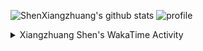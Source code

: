 
<img
  src="https://github-readme-stats-git-masterrstaa-rickstaa.vercel.app/api?username=shenxiangzhuang&count_private=true&show_icons=true&theme=light&line_height=16&card_width=300"
  alt="ShenXiangzhuang's github stats"
/>
<img src="https://github-profile-summary-cards.vercel.app/api/cards/profile-details?username=shenxiangzhuang&theme=nord_bright" alt="profile" 
     width=500 height=150>
 


<details>
  <summary>Xiangzhuang Shen's WakaTime Activity</summary>
  

<img
  src="https://github.com/shenxiangzhuang/shenxiangzhuang/blob/master/images/stat.svg"
  alt="Xiangzhuang Shen's WakaTime Activity" width="100%" height=180
/>
</details>

<!-- [![Top Langs](https://github-readme-stats.vercel.app/api/top-langs/?username=shenxiangzhuang&layout=compact&theme=highcontrast&card_width=240)](https://github.com/anuraghazra/github-readme-stats) -->



<!--
**shenxiangzhuang/shenxiangzhuang** is a ✨ _special_ ✨ repository because its `README.md` (this file) appears on your GitHub profile.

Here are some ideas to get you started:

- 🔭 I’m currently working on ...
- 🌱 I’m currently learning ...
- 👯 I’m looking to collaborate on ...
- 🤔 I’m looking for help with ...
- 💬 Ask me about ...
- 📫 How to reach me: ...
- 😄 Pronouns: ...
- ⚡ Fun fact: ...
-->
